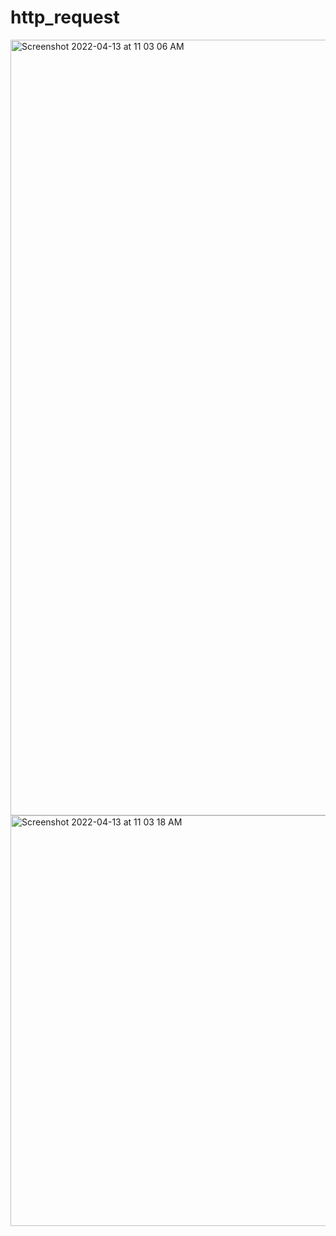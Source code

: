 # http_request

<img width="1241" alt="Screenshot 2022-04-13 at 11 03 06 AM" src="https://user-images.githubusercontent.com/25875427/163107303-d48e1996-9b66-4d9a-827d-ee72e331621c.png">
<img width="657" alt="Screenshot 2022-04-13 at 11 03 18 AM" src="https://user-images.githubusercontent.com/25875427/163107308-3386364f-9d23-4ef3-b791-930f514e553f.png">
